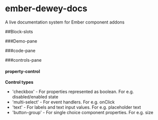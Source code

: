 # ember-dewey-docs

A live documentation system for Ember component addons

##Block-slots

###Demo-pane

###code-pane

###controls-pane

#### property-control
**Control types**
+ 'checkbox' - For properties represented as boolean. For e.g. disabled/enabled state
+ 'multi-select' - For event handlers. For e.g. onClick
+ 'text' - For labels and text input values. For e.g. placeholder text
+ 'button-group' - For single choice component properties. For e.g. size
